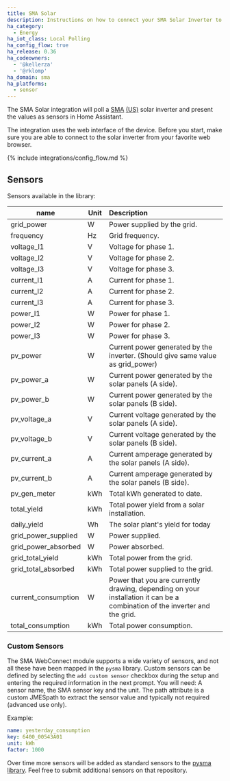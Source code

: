 ```yaml
---
title: SMA Solar
description: Instructions on how to connect your SMA Solar Inverter to Home Assistant.
ha_category:
  - Energy
ha_iot_class: Local Polling
ha_config_flow: true
ha_release: 0.36
ha_codeowners:
  - '@kellerza'
  - '@rklomp'
ha_domain: sma
ha_platforms:
  - sensor
---
```


The SMA Solar integration will poll a [SMA](http://www.sma-solar.com/) [(US)](https://www.sma-america.com/) solar inverter and present the values as sensors in Home Assistant.

The integration uses the web interface of the device. Before you start, make sure you are able to connect to the solar inverter from your favorite web browser.

{% include integrations/config_flow.md %}

## Sensors

Sensors available in the library:

| name         | Unit | Description   |
|--------------|------|:-------------------------------------------|
| grid_power   | W    | Power supplied by the grid.   |
| frequency    | Hz   | Grid frequency.   |
| voltage_l1   | V    | Voltage for phase 1.   |
| voltage_l2   | V    | Voltage for phase 2.   |
| voltage_l3   | V    | Voltage for phase 3.   |
| current_l1   | A    | Current for phase 1.   |
| current_l2   | A    | Current for phase 2.   |
| current_l3   | A    | Current for phase 3.   |
| power_l1     | W    | Power for phase 1.   |
| power_l2     | W    | Power for phase 2.   |
| power_l3     | W    | Power for phase 3.   |
| pv_power     | W    | Current power generated by the inverter. (Should give same value as grid_power)   |
| pv_power_a   | W    | Current power generated by the solar panels (A side).   |
| pv_power_b   | W    | Current power generated by the solar panels (B side).    |
| pv_voltage_a | V    | Current voltage generated by the solar panels (A side).   |
| pv_voltage_b | V    | Current voltage generated by the solar panels (B side).   |
| pv_current_a | A    | Current amperage generated by the solar panels (A side).   |
| pv_current_b | A    | Current amperage generated by the solar panels (B side).   |
| pv_gen_meter | kWh  | Total kWh generated to date.   |
| total_yield  | kWh  | Total power yield from a solar installation.   |
| daily_yield  | Wh   | The solar plant's yield for today   |
| grid_power_supplied | W    | Power supplied.   |
| grid_power_absorbed | W    | Power absorbed.   |
| grid_total_yield | kWh  | Total power from the grid.   |
| grid_total_absorbed | kWh  | Total power supplied to the grid.   |
| current_consumption | W    | Power that you are currently drawing, depending on your installation it can be a combination of the inverter and the grid.   |
| total_consumption | kWh  | Total power consumption.   |

### Custom Sensors

The SMA WebConnect module supports a wide variety of sensors, and not all these have been mapped in the `pysma` library. Custom sensors can be defined by selecting the `add custom sensor` checkbox during the setup and entering the required information in the next prompt. You will need: A sensor name, the SMA sensor key and the unit. The path attribute is a custom JMESpath to extract the sensor value and typically not required (advanced use only).

Example:

```yaml
name: yesterday_consumption
key: 6400_00543A01
unit: kWh
factor: 1000
```

Over time more sensors will be added as standard sensors to the [pysma library](https://github.com/kellerza/pysma/blob/master/pysma/__init__.py#L100). Feel free to submit additional sensors on that repository.
